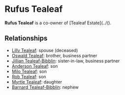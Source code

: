 # Rufus Tealeaf

**Rufus Tealeaf** is a co-owner of [Tealeaf Estate](../().

## Relationships

- [Lilly Tealeaf](lilly-tealeaf.md): spouse (deceased)
- [Oswald Tealeaf](oswald-tealeaf.md): brother, business partner
- [Jillian Tealeaf-Bibblin](jillian-tealeaf-bibblin.md): sister-in-law, business partner
- [Anderson Tealeaf](anderson-tealeaf.md): son
- [Milo Tealeaf](milo-tealeaf.md): son
- [Rob Tealeaf](../../the-commune/members/rob-tealeaf.md): son
- [Myrtle Tealeaf](myrtle-tealeaf.md): daughter
- [Barnard Tealeaf-Bibblin](barnard-tealeaf-bibblin.md): nephew
